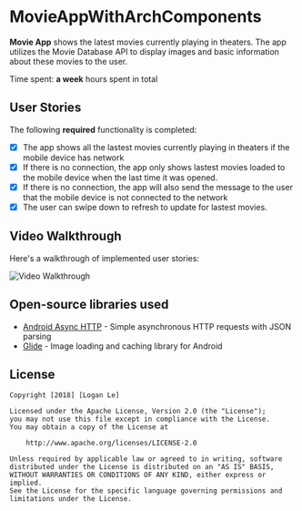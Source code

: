 # MovieAppWithArchComponents

**Movie App** shows the latest movies currently playing in theaters. The app utilizes the Movie Database API to display images and basic information about these movies to the user.

Time spent: **a week** hours spent in total

## User Stories

The following **required** functionality is completed:

* [x] The app shows all the lastest movies currently playing in theaters if the mobile device has network
* [x] If there is no connection, the app only shows lastest movies loaded to the mobile device when the last time it was opened.
* [x] If there is no connection, the app will also send the message to the user that the mobile device is not connected to the network
* [x] The user can swipe down to refresh to update for lastest movies.

## Video Walkthrough

Here's a walkthrough of implemented user stories:

<img src='https://media.giphy.com/media/yN5ThGXtiCKDq5UoHS/giphy.gif' title='Video Walkthrough' width='' alt='Video Walkthrough' />


## Open-source libraries used

- [Android Async HTTP](https://github.com/loopj/android-async-http) - Simple asynchronous HTTP requests with JSON parsing
- [Glide](https://github.com/bumptech/glide) - Image loading and caching library for Android

## License

    Copyright [2018] [Logan Le]

    Licensed under the Apache License, Version 2.0 (the "License");
    you may not use this file except in compliance with the License.
    You may obtain a copy of the License at

        http://www.apache.org/licenses/LICENSE-2.0

    Unless required by applicable law or agreed to in writing, software
    distributed under the License is distributed on an "AS IS" BASIS,
    WITHOUT WARRANTIES OR CONDITIONS OF ANY KIND, either express or implied.
    See the License for the specific language governing permissions and
    limitations under the License.
